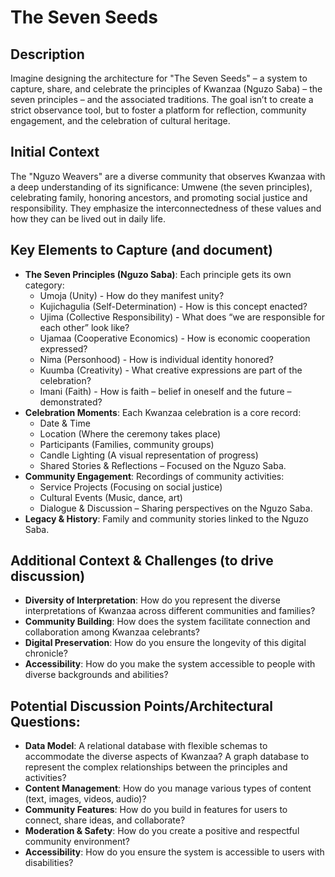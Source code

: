 # The Seven Seeds

## Description

Imagine designing the architecture for "The Seven Seeds" – a system to capture, share, and celebrate the principles of Kwanzaa (Nguzo Saba) – the seven principles – and the associated traditions. The goal isn’t to create a strict observance tool, but to foster a platform for reflection, community engagement, and the celebration of cultural heritage.

## Initial Context

The "Nguzo Weavers" are a diverse community that observes Kwanzaa with a deep understanding of its significance: Umwene (the seven principles), celebrating family, honoring ancestors, and promoting social justice and responsibility. They emphasize the interconnectedness of these values and how they can be lived out in daily life.

## Key Elements to Capture (and document)

- **The Seven Principles (Nguzo Saba)**: Each principle gets its own category:
  - Umoja (Unity) - How do they manifest unity?
  - Kujichagulia (Self-Determination) - How is this concept enacted?
  - Ujima (Collective Responsibility) - What does “we are responsible for each other” look like?
  - Ujamaa (Cooperative Economics) - How is economic cooperation expressed?
  - Nima (Personhood) - How is individual identity honored?
  - Kuumba (Creativity) - What creative expressions are part of the celebration?
  - Imani (Faith) - How is faith – belief in oneself and the future – demonstrated?
- **Celebration Moments**: Each Kwanzaa celebration is a core record:
  - Date & Time
  - Location (Where the ceremony takes place)
  - Participants (Families, community groups)
  - Candle Lighting (A visual representation of progress)
  - Shared Stories & Reflections – Focused on the Nguzo Saba.
- **Community Engagement**: Recordings of community activities:
  - Service Projects (Focusing on social justice)
  - Cultural Events (Music, dance, art)
  - Dialogue & Discussion – Sharing perspectives on the Nguzo Saba.
- **Legacy & History**: Family and community stories linked to the Nguzo Saba.

## Additional Context & Challenges (to drive discussion)

- **Diversity of Interpretation**: How do you represent the diverse interpretations of Kwanzaa across different communities and families?
- **Community Building**: How does the system facilitate connection and collaboration among Kwanzaa celebrants?
- **Digital Preservation**: How do you ensure the longevity of this digital chronicle?
- **Accessibility**: How do you make the system accessible to people with diverse backgrounds and abilities?

## Potential Discussion Points/Architectural Questions:

- **Data Model**: A relational database with flexible schemas to accommodate the diverse aspects of Kwanzaa? A graph database to represent the complex relationships between the principles and activities?
- **Content Management**: How do you manage various types of content (text, images, videos, audio)?
- **Community Features**: How do you build in features for users to connect, share ideas, and collaborate?
- **Moderation & Safety**: How do you create a positive and respectful community environment?
- **Accessibility**: How do you ensure the system is accessible to users with disabilities?
